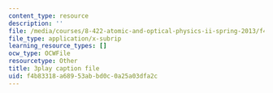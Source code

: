 ```yaml
---
content_type: resource
description: ''
file: /media/courses/8-422-atomic-and-optical-physics-ii-spring-2013/f4b83318a68953abbd0c0a25a03dfa2c_Agu68RGaoWM.vtt
file_type: application/x-subrip
learning_resource_types: []
ocw_type: OCWFile
resourcetype: Other
title: 3play caption file
uid: f4b83318-a689-53ab-bd0c-0a25a03dfa2c
---
```


